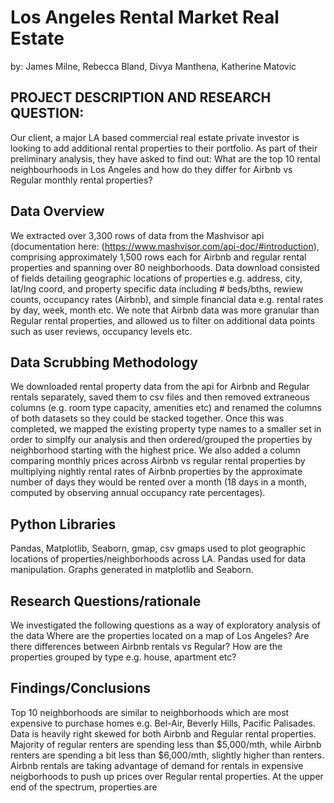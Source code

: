 # Los Angeles Rental Market Real Estate
					
by: James Milne, Rebecca Bland, Divya Manthena, Katherine Matovic

## PROJECT DESCRIPTION AND RESEARCH QUESTION:
Our client, a major LA based commercial real estate private investor is looking to add additional rental properties to their portfolio. As part of their preliminary analysis, they have asked to find out: What are the top 10 rental neighbourhoods in Los Angeles and how do they differ for Airbnb vs Regular monthly rental properties?

## Data Overview
We extracted over 3,300 rows of data from the Mashvisor api (documentation here: (https://www.mashvisor.com/api-doc/#introduction), comprising approximately 1,500 rows each for Airbnb and regular rental properties and spanning over 80 neighborhoods. Data download consisted of fields detailing geographic locations of properties e.g. address, city, lat/lng coord, and property specific data including # beds/bths, rewiew counts, occupancy rates (Airbnb), and simple financial data e.g. rental rates by day, week, month etc. We note that Airbnb data was more granular than Regular rental properties, and allowed us to filter on additional data points such as user reviews, occupancy levels etc. 

## Data Scrubbing Methodology
We downloaded rental property data from the api for Airbnb and Regular rentals separately, saved them to csv files and then removed extraneous columns (e.g. room type capacity, amenities etc) and renamed the columns of both datasets so they could be stacked together. Once this was completed, we mapped the existing property type names to a smaller set in order to simplfy our analysis and then ordered/grouped the properties by neighborhood starting with the highest price.  We also added a column comparing monthly prices across Airbnb vs regular rental properties by multiplying nightly rental rates of Airbnb properties by the approximate number of days they would be rented over a month (18 days in a month, computed by observing annual occupancy rate percentages).

## Python Libraries
Pandas, Matplotlib, Seaborn, gmap, csv
gmaps used to plot geographic locations of properties/neighborhoods across LA.  Pandas used for data manipulation. Graphs generated in matplotlib and Seaborn.  

## Research Questions/rationale
We investigated the following questions as a way of exploratory analysis of the data
Where are the properties located on a map of Los Angeles? 
Are there differences between Airbnb rentals vs Regular? 
How are the properties grouped by type e.g. house, apartment etc? 

## Findings/Conclusions
Top 10 neighborhoods are similar to neighborhoods which are most expensive to purchase homes e.g. Bel-Air, Beverly Hills, Pacific Palisades. 
Data is heavily right skewed for both Airbnb and Regular rental properties. Majority of regular renters are spending less than $5,000/mth, while Airbnb renters are spending a bit less than $6,000/mth, slightly higher than renters. Airbnb rentals are taking advantage of demand for rentals in expensive neigborhoods to push up prices over Regular rental properties. At the upper end of the spectrum, properties are 

